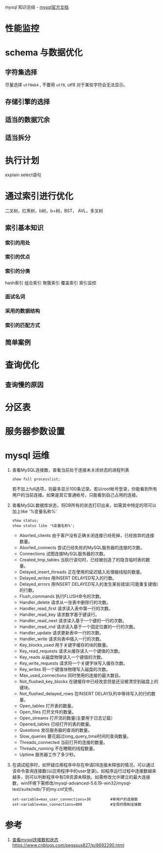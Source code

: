 mysql 知识总结
    - [mysql官方文档](https://dev.mysql.com/doc/refman/5.7/en/)

# 性能监控

# schema 与数据优化

## 字符集选择

尽量选择 `utf8mb4` , 不要用 `utf8`, utf8 对于某些字符会无法显示。

## 存储引擎的选择

## 适当的数据冗余

## 适当拆分

# 执行计划

explain select语句

# 通过索引进行优化

二叉树，红黑树，b树，b+树，BST， AVL，多叉树

## 索引基本知识

### 索引的用处

### 索引的优点

### 索引的分类

hash索引
组合索引
聚簇索引
覆盖索引
索引监控

### 面试名词

### 采用的数据结构

### 索引的匹配方式

## 简单案例

# 查询优化

## 查询慢的原因


# 分区表


# 服务器参数设置
# mysql 运维

1. 查看MySQL连接数，查看当前处于连接未关闭状态的进程列表

    ```
    show full processlist;  
    ```
    若不加上full选项，则最多显示100条记录。若以root帐号登录，你能看到所有用户的当前连接。如果是其它普通帐号，只能看到自己占用的连接。

2. 查看MySQL数据库状态，将DB所有的状态打印出来，如需其中特定的项可以加上like '%变量名称%'
    ```
    show status;
    show status like '%变量名称%';
    ```
      * Aborted_clients 由于客户没有正确关闭连接已经死掉，已经放弃的连接数量。
      * Aborted_connects 尝试已经失败的MySQL服务器的连接的次数。
      * Connections 试图连接MySQL服务器的次数。
      * Created_tmp_tables 当执行语句时，已经被创造了的隐含临时表的数量。
      * Delayed_insert_threads 正在使用的延迟插入处理器线程的数量。
      * Delayed_writes 用INSERT DELAYED写入的行数。
      * Delayed_errors 用INSERT DELAYED写入的发生某些错误(可能重复键值)的行数。
      * Flush_commands 执行FLUSH命令的次数。
      * Handler_delete 请求从一张表中删除行的次数。
      * Handler_read_first 请求读入表中第一行的次数。
      * Handler_read_key 请求数字基于键读行。
      * Handler_read_next 请求读入基于一个键的一行的次数。
      * Handler_read_rnd 请求读入基于一个固定位置的一行的次数。
      * Handler_update 请求更新表中一行的次数。
      * Handler_write 请求向表中插入一行的次数。
      * Key_blocks_used 用于关键字缓存的块的数量。
      * Key_read_requests 请求从缓存读入一个键值的次数。
      * Key_reads 从磁盘物理读入一个键值的次数。
      * Key_write_requests 请求将一个关键字块写入缓存次数。
      * Key_writes 将一个键值块物理写入磁盘的次数。
      * Max_used_connections 同时使用的连接的最大数目。
      * Not_flushed_key_blocks 在键缓存中已经改变但是还没被清空到磁盘上的键块。
      * Not_flushed_delayed_rows 在INSERT DELAY队列中等待写入的行的数量。
      * Open_tables 打开表的数量。
      * Open_files 打开文件的数量。
      * Open_streams 打开流的数量(主要用于日志记载）
      * Opened_tables 已经打开的表的数量。
      * Questions 发往服务器的查询的数量。
      * Slow_queries 要花超过long_query_time时间的查询数量。
      * Threads_connected 当前打开的连接的数量。
      * Threads_running 不在睡眠的线程数量。
      * Uptime 服务器工作了多少秒。
  
 
3. 在调试程序时，如怀疑应用程序中存在申请DB连接未释放的情况，可以通过该命令查询连接数(以应用程序中的user登录)。如程序运行过程中连接数越来越多，则可以判断程序中有DB资源未释放。如需修改允许建立的最大连接数，win环境下需修改/mysql-advanced-5.6.19-win32/mysql-test/suite/ndb/下的my.cnf文件。

    ```
    set-variable=max_user_connections=30         #单用户的连接数
    set-variable=max_connections=800             #全局的限制连接数
    ```


# 参考
1. [查看mysql连接数和状态](https://www.cnblogs.com/pegasus827/p/8692290.html) . https://www.cnblogs.com/pegasus827/p/8692290.html
